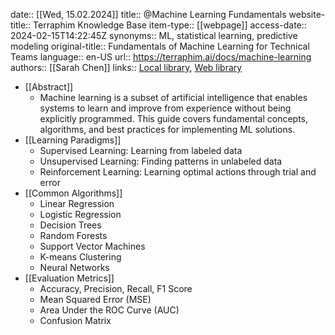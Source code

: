 date:: [[Wed, 15.02.2024]]
title:: @Machine Learning Fundamentals
website-title:: Terraphim Knowledge Base
item-type:: [[webpage]]
access-date:: 2024-02-15T14:22:45Z
synonyms:: ML, statistical learning, predictive modeling
original-title:: Fundamentals of Machine Learning for Technical Teams
language:: en-US
url:: https://terraphim.ai/docs/machine-learning
authors:: [[Sarah Chen]]
links:: [Local library](zotero://select/library/items/ML0001), [Web library](https://www.zotero.org/users/machine-learning)

- [[Abstract]]
	- Machine learning is a subset of artificial intelligence that enables systems to learn and improve from experience without being explicitly programmed. This guide covers fundamental concepts, algorithms, and best practices for implementing ML solutions.
- [[Learning Paradigms]]
	- Supervised Learning: Learning from labeled data
	- Unsupervised Learning: Finding patterns in unlabeled data
	- Reinforcement Learning: Learning optimal actions through trial and error
- [[Common Algorithms]]
	- Linear Regression
	- Logistic Regression
	- Decision Trees
	- Random Forests
	- Support Vector Machines
	- K-means Clustering
	- Neural Networks
- [[Evaluation Metrics]]
	- Accuracy, Precision, Recall, F1 Score
	- Mean Squared Error (MSE)
	- Area Under the ROC Curve (AUC)
	- Confusion Matrix
